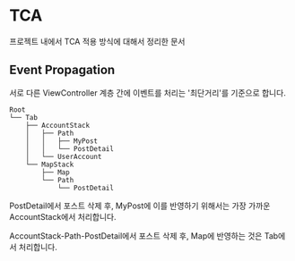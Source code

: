 # TCA

프로젝트 내에서 TCA 적용 방식에 대해서 정리한 문서 

## Event Propagation 

서로 다른 ViewController 계층 간에 이벤트를 처리는 '최단거리'를 기준으로 합니다. 

```
Root  
└── Tab  
    ├── AccountStack  
    │   ├── Path  
    │   │   ├── MyPost  
    │   │   └── PostDetail  
    │   └── UserAccount  
    └── MapStack  
        ├── Map  
        └── Path  
            └── PostDetail  
```
PostDetail에서 포스트 삭제 후, MyPost에 이를 반영하기 위해서는 가장 가까운 AccountStack에서 처리합니다. 

AccountStack-Path-PostDetail에서 포스트 삭제 후, Map에 반영하는 것은 Tab에서 처리합니다. 